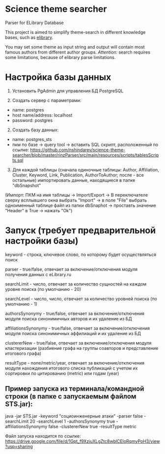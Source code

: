 # Science theme searcher
Parser for ELibrary Database

This project is aimed to simplify theme-search in different knowledge bases, such as [elibrary](https://elibrary.ru/defaultx.asp).

You may set some theme as input string and output will contain most famous authors from different author groups. 
*Attention:* search requires some limitations, because of elibrary parse limitations.

# Настройка базы данных
1) Установить PgAdmin для управления БД PostgreSQL

2) Создать сервер с параметрами:
- name: postgres
- host name/address: localhost
- password: postgres


2) Создать базу данных: 

- name: postgres_sts
- пкм по базе -> query tool -> вставить SQL скрипт, расположенный по ссылке:
https://github.com/nshindarev/science-theme-searcher/blob/master/rinzParser/src/main/resources/scripts/tablesScripts.sql

3) Для каждой таблицы (сначала одиночные таблицы: Author, Affiliation, Cluster, Keyword, Link, Publication, AuthorToAuthor; после - все остальные) импортировать данные, находящиеся в папке "dbSnapshot"

(Импорт: ПКМ на имя таблицы -> Import/Export -> В переключателе сверху всплывшего окна выбрать "Import" -> в поле "File" выбрать одноименный таблице файл из папки dbSnaphot -> проставть значение "Header" в True -> нажать "Ok")

# Запуск (требует предварительной настройки базы)

keyword - строка, ключевое слово, по которому будет осуществляться поиск

parser - true/false, отвечает за включение/отключения модуля получения данных с eLibrary.ru

searchLimit - число, отвечает за количество сущностей на каждом уровне поиска (по умолчанию - 20)

searchLevel - число, число, отвечает за количество уровней поиска (по умолчанию - 1)

authorsSynonymy - true/false, отвечает за включение/отключения модуля поиска синонимичных авторов и их удаление из БД

affiliationsSynonymy - true/false, отвечает за включение/отключения модуля поиска синонимичных аффилиаций и их удаление из БД

clustererNew - true/false, отвечает за включение/отключения модуля кластеризации (разбиение графа на группы соавторов и представление итогового графа)

resultType - none/metric/year, отвечает за включение/отключения модуля нахождения итогового списка публикаций с учетом их сортировки по цитированию (metric) или годам (year)

## Пример запуска из терминала/командной строки (в папке с запускаемым файлом STS.jar):

java -jar STS.jar -keyword "социоинженерные атаки" -parser false -searchLimit 20 -searchLevel 1 -authorsSynonymy true -affiliationsSynonymy false -clustererNew true -resultType metric

Файл запуска находится по ссылке:
https://drive.google.com/file/d/1Gpt_f9XziuXLgZtc8wblCEloRqmyPoH3/view?usp=sharing
